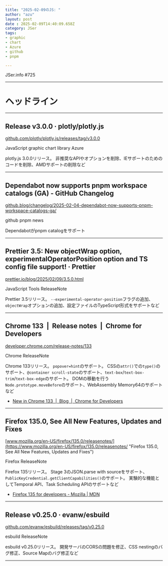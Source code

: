 ```yaml
---
title: "2025-02-09のJS: "
author: "azu"
layout: post
date : 2025-02-09T14:40:09.658Z
category: JSer
tags:
- graphic
- chart
- Azure
- github
- pnpm

---
```


JSer.info #725

----

<h1 class="site-genre">ヘッドライン</h1>

----

## Release v3.0.0 · plotly/plotly.js
[github.com/plotly/plotly.js/releases/tag/v3.0.0](https://github.com/plotly/plotly.js/releases/tag/v3.0.0 "Release v3.0.0 · plotly/plotly.js")
<p class="jser-tags jser-tag-icon"><span class="jser-tag">JavaScript</span> <span class="jser-tag">graphic</span> <span class="jser-tag">chart</span> <span class="jser-tag">library</span> <span class="jser-tag">Azure</span></p>

plotly.js 3.0.0リリース。
非推奨なAPIやオプションを削除、IEサポートのためのコードを削除、AMDサポートの削除など


----

## Dependabot now supports pnpm workspace catalogs (GA) - GitHub Changelog
[github.blog/changelog/2025-02-04-dependabot-now-supports-pnpm-workspace-catalogs-ga/](https://github.blog/changelog/2025-02-04-dependabot-now-supports-pnpm-workspace-catalogs-ga/ "Dependabot now supports pnpm workspace catalogs (GA) - GitHub Changelog")
<p class="jser-tags jser-tag-icon"><span class="jser-tag">github</span> <span class="jser-tag">pnpm</span> <span class="jser-tag">news</span></p>

Dependabotがpnpm catalogをサポート


----

## Prettier 3.5: New objectWrap option, experimentalOperatorPosition option and TS config file support! · Prettier
[prettier.io/blog/2025/02/09/3.5.0.html](https://prettier.io/blog/2025/02/09/3.5.0.html "Prettier 3.5: New objectWrap option, experimentalOperatorPosition option and TS config file support! · Prettier")
<p class="jser-tags jser-tag-icon"><span class="jser-tag">JavaScript</span> <span class="jser-tag">Tools</span> <span class="jser-tag">ReleaseNote</span></p>

Prettier 3.5リリース。
`--experimental-operator-position`フラグの追加、`objectWrap`オプションの追加、設定ファイルのTypeScript形式をサポートなど


----

## Chrome 133  |  Release notes  |  Chrome for Developers
[developer.chrome.com/release-notes/133](https://developer.chrome.com/release-notes/133 "Chrome 133  |  Release notes  |  Chrome for Developers")
<p class="jser-tags jser-tag-icon"><span class="jser-tag">Chrome</span> <span class="jser-tag">ReleaseNote</span></p>

Chrome 133リリース。
`popover=hint`のサポート。
CSSの`attr()`での`type()`のサポート、`@container scroll-state`のサポート、`text-box`/`text-box-trim`/`text-box-edge`のサポート。
DOMの移動を行う`Node.prototype.moveBefore`のサポート、WebAssembly Memory64のサポートなど

- [New in Chrome 133  |  Blog  |  Chrome for Developers](https://developer.chrome.com/blog/new-in-chrome-133?hl=en "New in Chrome 133  |  Blog  |  Chrome for Developers")

----

## Firefox 135.0, See All New Features, Updates and Fixes
[www.mozilla.org/en-US/firefox/135.0/releasenotes/](https://www.mozilla.org/en-US/firefox/135.0/releasenotes/ "Firefox 135.0, See All New Features, Updates and Fixes")
<p class="jser-tags jser-tag-icon"><span class="jser-tag">Firefox</span> <span class="jser-tag">ReleaseNote</span></p>

Firefox 135リリース。
Stage 3のJSON.parse with sourceをサポート、`PublicKeyCredential.getClientCapabilities()`のサポート。
実験的な機能としてTemporal API、Task Scheduling APIのサポートなど

- [Firefox 135 for developers - Mozilla | MDN](https://developer.mozilla.org/en-US/docs/Mozilla/Firefox/Releases/135 "Firefox 135 for developers - Mozilla | MDN")

----

## Release v0.25.0 · evanw/esbuild
[github.com/evanw/esbuild/releases/tag/v0.25.0](https://github.com/evanw/esbuild/releases/tag/v0.25.0 "Release v0.25.0 · evanw/esbuild")
<p class="jser-tags jser-tag-icon"><span class="jser-tag">esbuild</span> <span class="jser-tag">ReleaseNote</span></p>

esbuild v0.25.0リリース。
開発サーバのCORSの問題を修正、CSS nestingのバグ修正、Source Mapのバグ修正など


----
